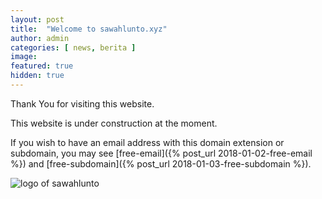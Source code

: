 ```yaml
---
layout: post
title:  "Welcome to sawahlunto.xyz"
author: admin
categories: [ news, berita ]
image: 
featured: true
hidden: true
---
```


Thank You for visiting this website.

This website is under construction at the moment.

If you wish to have an email address with this domain extension or subdomain, you may see [free-email]({% post_url 2018-01-02-free-email %}) and [free-subdomain]({% post_url 2018-01-03-free-subdomain %}).

![logo of sawahlunto]({{site.baseurl}}/assets/images/logo.png)

